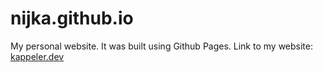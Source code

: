 # nijka.github.io


My personal website. It was built using Github Pages.
Link to my website: [kappeler.dev](https://kappeler.dev)
